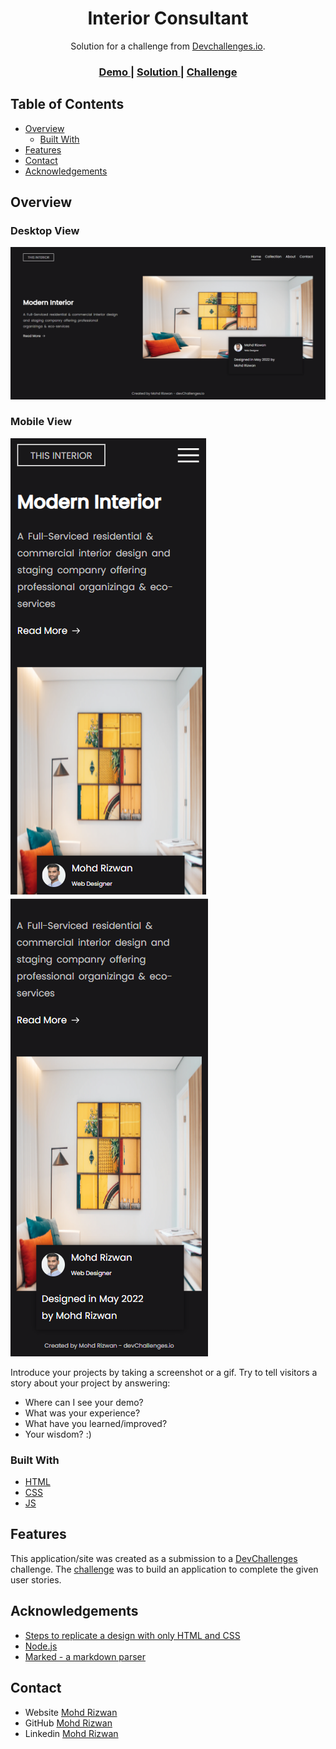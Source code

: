 <!-- Please update value in the {}  -->

<h1 align="center">Interior Consultant</h1>

<div align="center">
   Solution for a challenge from  <a href="http://devchallenges.io" target="_blank">Devchallenges.io</a>.
</div>

<div align="center">
  <h3>
    <a href="https://codacad.github.io/interior-consultant/">
      Demo
    </a>
    <span> | </span>
    <a href="https://github.com/Codacad/interior-consultant">
      Solution
    </a>
    <span> | </span>
    <a href="https://devchallenges.io/challenges/Jymh2b2FyebRTUljkNcb">
      Challenge
    </a>
  </h3>
</div>

<!-- TABLE OF CONTENTS -->

## Table of Contents

- [Overview](#overview)
  - [Built With](#built-with)
- [Features](#features)
- [Contact](#contact)
- [Acknowledgements](#acknowledgements)

<!-- OVERVIEW -->

## Overview

### Desktop View
![screenshot](https://github.com/Codacad/interior-consultant/blob/master/screenshot-desktop.png)
### Mobile View
![screenshot](https://github.com/Codacad/interior-consultant/blob/master/screenshot-mobile.png)
![screenshot](https://github.com/Codacad/interior-consultant/blob/master/screenshot-mobile-bottom.png)

Introduce your projects by taking a screenshot or a gif. Try to tell visitors a story about your project by answering:

- Where can I see your demo?
- What was your experience?
- What have you learned/improved?
- Your wisdom? :)

### Built With

<!-- This section should list any major frameworks that you built your project using. Here are a few examples.-->

- [HTML](https://www.w3schools.com/html/)
- [CSS](https://www.w3schools.com/css/)
- [JS](https://www.w3schools.com/js/)

## Features

<!-- List the features of your application or follow the template. Don't share the figma file here :) -->

This application/site was created as a submission to a [DevChallenges](https://devchallenges.io/challenges) challenge. The [challenge](https://devchallenges.io/challenges/Jymh2b2FyebRTUljkNcb) was to build an application to complete the given user stories.

## Acknowledgements

<!-- This section should list any articles or add-ons/plugins that helps you to complete the project. This is optional but it will help you in the future. For exmpale -->

- [Steps to replicate a design with only HTML and CSS](https://devchallenges-blogs.web.app/how-to-replicate-design/)
- [Node.js](https://nodejs.org/)
- [Marked - a markdown parser](https://github.com/chjj/marked)

## Contact

- Website [Mohd Rizwan](https://{your-web-site-link})
- GitHub [Mohd Rizwan](https://github.com/Codacad)
- Linkedin [Mohd Rizwan](https://www.linkedin.com/in/codacad/)

